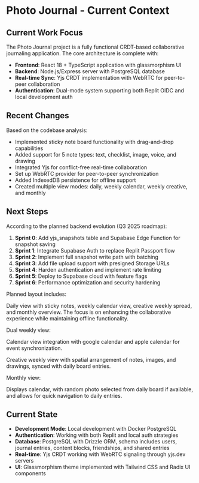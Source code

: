 # Photo Journal - Current Context

## Current Work Focus

The Photo Journal project is a fully functional CRDT-based collaborative journaling application. The core architecture is complete with:

- **Frontend**: React 18 + TypeScript application with glassmorphism UI
- **Backend**: Node.js/Express server with PostgreSQL database
- **Real-time Sync**: Yjs CRDT implementation with WebRTC for peer-to-peer collaboration
- **Authentication**: Dual-mode system supporting both Replit OIDC and local development auth

## Recent Changes

Based on the codebase analysis:
- Implemented sticky note board functionality with drag-and-drop capabilities
- Added support for 5 note types: text, checklist, image, voice, and drawing
- Integrated Yjs for conflict-free real-time collaboration
- Set up WebRTC provider for peer-to-peer synchronization
- Added IndexedDB persistence for offline support
- Created multiple view modes: daily, weekly calendar, weekly creative, and monthly

## Next Steps

According to the planned backend evolution (Q3 2025 roadmap):

1. **Sprint 0**: Add yjs_snapshots table and Supabase Edge Function for snapshot saving
2. **Sprint 1**: Integrate Supabase Auth to replace Replit Passport flow
3. **Sprint 2**: Implement full snapshot write path with batching
4. **Sprint 3**: Add file upload support with presigned Storage URLs
5. **Sprint 4**: Harden authentication and implement rate limiting
6. **Sprint 5**: Deploy to Supabase cloud with feature flags
7. **Sprint 6**: Performance optimization and security hardening

Planned layout includes:

Daily view with sticky notes, weekly calendar view, creative weekly spread, and monthly overview. The focus is on enhancing the collaborative experience while maintaining offline functionality.

Dual weekly view:

Calendar view integration with google calendar and apple calendar for event synchronization.

Creative weekly view with spatial arrangement of notes, images, and drawings, synced with daily board entries.

Monthly view:

Displays calendar, with random photo selected from daily board if available, and allows for quick navigation to daily entries.
## Current State

- **Development Mode**: Local development with Docker PostgreSQL
- **Authentication**: Working with both Replit and local auth strategies
- **Database**: PostgreSQL with Drizzle ORM, schema includes users, journal entries, content blocks, friendships, and shared entries
- **Real-time**: Yjs CRDT working with WebRTC signaling through yjs.dev servers
- **UI**: Glassmorphism theme implemented with Tailwind CSS and Radix UI components